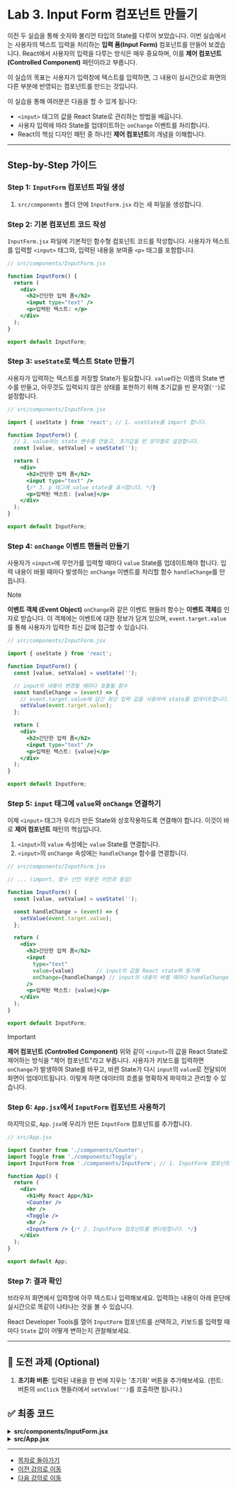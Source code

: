 # Lab 3. Input Form 컴포넌트 만들기

이전 두 실습을 통해 숫자와 불리언 타입의 State를 다루어 보았습니다. 이번 실습에서는 사용자의 텍스트 입력을 처리하는 **입력 폼(Input Form)** 컴포넌트를 만들어 보겠습니다. React에서 사용자의 입력을 다루는 방식은 매우 중요하며, 이를 **제어 컴포넌트(Controlled Component)** 패턴이라고 부릅니다.

이 실습의 목표는 사용자가 입력창에 텍스트를 입력하면, 그 내용이 실시간으로 화면의 다른 부분에 반영되는 컴포넌트를 만드는 것입니다.

이 실습을 통해 여러분은 다음을 할 수 있게 됩니다:

*   `<input>` 태그의 값을 React State로 관리하는 방법을 배웁니다.
*   사용자 입력에 따라 State를 업데이트하는 `onChange` 이벤트를 처리합니다.
*   React의 핵심 디자인 패턴 중 하나인 **제어 컴포넌트**의 개념을 이해합니다.

---

## Step-by-Step 가이드

### Step 1: `InputForm` 컴포넌트 파일 생성

1.  `src/components` 폴더 안에 `InputForm.jsx` 라는 새 파일을 생성합니다.

### Step 2: 기본 컴포넌트 코드 작성

`InputForm.jsx` 파일에 기본적인 함수형 컴포넌트 코드를 작성합니다. 사용자가 텍스트를 입력할 `<input>` 태그와, 입력된 내용을 보여줄 `<p>` 태그를 포함합니다.

```jsx
// src/components/InputForm.jsx

function InputForm() {
  return (
    <div>
      <h2>간단한 입력 폼</h2>
      <input type="text" />
      <p>입력된 텍스트: </p>
    </div>
  );
}

export default InputForm;
```

### Step 3: `useState`로 텍스트 State 만들기

사용자가 입력하는 텍스트를 저장할 State가 필요합니다. `value`라는 이름의 State 변수를 만들고, 아무것도 입력되지 않은 상태를 표현하기 위해 초기값을 빈 문자열(`''`)로 설정합니다.

```jsx
// src/components/InputForm.jsx

import { useState } from 'react'; // 1. useState를 import 합니다.

function InputForm() {
  // 2. value라는 state 변수를 만들고, 초기값을 빈 문자열로 설정합니다.
  const [value, setValue] = useState('');

  return (
    <div>
      <h2>간단한 입력 폼</h2>
      <input type="text" />
      {/* 3. p 태그에 value state를 표시합니다. */}
      <p>입력된 텍스트: {value}</p>
    </div>
  );
}

export default InputForm;
```

### Step 4: `onChange` 이벤트 핸들러 만들기

사용자가 `<input>`에 무언가를 입력할 때마다 `value` State를 업데이트해야 합니다. 입력 내용이 바뀔 때마다 발생하는 `onChange` 이벤트를 처리할 함수 `handleChange`를 만듭니다.

> [!NOTE]
> **이벤트 객체 (Event Object)**
> `onChange`와 같은 이벤트 핸들러 함수는 **이벤트 객체**를 인자로 받습니다. 이 객체에는 이벤트에 대한 정보가 담겨 있으며, `event.target.value`를 통해 사용자가 입력한 최신 값에 접근할 수 있습니다.

```jsx
// src/components/InputForm.jsx

import { useState } from 'react';

function InputForm() {
  const [value, setValue] = useState('');

  // input의 내용이 변경될 때마다 호출될 함수
  const handleChange = (event) => {
    // event.target.value에 담긴 최신 입력 값을 사용하여 state를 업데이트합니다.
    setValue(event.target.value);
  };

  return (
    <div>
      <h2>간단한 입력 폼</h2>
      <input type="text" />
      <p>입력된 텍스트: {value}</p>
    </div>
  );
}

export default InputForm;
```

### Step 5: `input` 태그에 `value`와 `onChange` 연결하기

이제 `<input>` 태그가 우리가 만든 State와 상호작용하도록 연결해야 합니다. 이것이 바로 **제어 컴포넌트** 패턴의 핵심입니다.

1.  `<input>`의 `value` 속성에는 `value` State를 연결합니다.
2.  `<input>`의 `onChange` 속성에는 `handleChange` 함수를 연결합니다.

```jsx
// src/components/InputForm.jsx

// ... (import, 함수 선언 부분은 이전과 동일)

function InputForm() {
  const [value, setValue] = useState('');

  const handleChange = (event) => {
    setValue(event.target.value);
  };

  return (
    <div>
      <h2>간단한 입력 폼</h2>
      <input 
        type="text" 
        value={value}       // input의 값을 React state와 동기화
        onChange={handleChange} // input의 내용이 바뀔 때마다 handleChange 함수 호출
      />
      <p>입력된 텍스트: {value}</p>
    </div>
  );
}

export default InputForm;
```

> [!IMPORTANT]
> **제어 컴포넌트 (Controlled Component)**
> 위와 같이 `<input>`의 값을 React State로 제어하는 방식을 "제어 컴포넌트"라고 부릅니다. 사용자가 키보드를 입력하면 `onChange`가 발생하여 State를 바꾸고, 바뀐 State가 다시 `input`의 `value`로 전달되어 화면이 업데이트됩니다. 이렇게 하면 데이터의 흐름을 명확하게 파악하고 관리할 수 있습니다.

### Step 6: `App.jsx`에서 `InputForm` 컴포넌트 사용하기

마지막으로, `App.jsx`에 우리가 만든 `InputForm` 컴포넌트를 추가합니다.

```jsx
// src/App.jsx

import Counter from './components/Counter';
import Toggle from './components/Toggle';
import InputForm from './components/InputForm'; // 1. InputForm 컴포넌트를 가져옵니다.

function App() {
  return (
    <div>
      <h1>My React App</h1>
      <Counter />
      <hr />
      <Toggle />
      <hr />
      <InputForm /> {/* 2. InputForm 컴포넌트를 렌더링합니다. */}
    </div>
  );
}

export default App;
```

### Step 7: 결과 확인

브라우저 화면에서 입력창에 아무 텍스트나 입력해보세요. 입력하는 내용이 아래 문단에 실시간으로 똑같이 나타나는 것을 볼 수 있습니다.

React Developer Tools를 열어 `InputForm` 컴포넌트를 선택하고, 키보드를 입력할 때마다 `State` 값이 어떻게 변하는지 관찰해보세요.

---

## 🚀 도전 과제 (Optional)

1.  **초기화 버튼**: 입력된 내용을 한 번에 지우는 '초기화' 버튼을 추가해보세요. (힌트: 버튼의 `onClick` 핸들러에서 `setValue('')`를 호출하면 됩니다.)

## ✅ 최종 코드

<details>
<summary><b>src/components/InputForm.jsx</b></summary>

```jsx
import { useState } from 'react';

function InputForm() {
  const [value, setValue] = useState('');

  const handleChange = (event) => {
    setValue(event.target.value);
  };

  return (
    <div>
      <h2>간단한 입력 폼</h2>
      <input 
        type="text" 
        value={value}
        onChange={handleChange}
      />
      <p>입력된 텍스트: {value}</p>
    </div>
  );
}

export default InputForm;
```

</details>

<details>
<summary><b>src/App.jsx</b></summary>

```jsx
import Counter from './components/Counter';
import Toggle from './components/Toggle';
import InputForm from './components/InputForm';

function App() {
  return (
    <div>
      <h1>My React App</h1>
      <Counter />
      <hr />
      <Toggle />
      <hr />
      <InputForm />
    </div>
  );
}

export default App;
```

</details>

---

- [목차로 돌아가기](README.md)
- [이전 강의로 이동](Lab4-Toggle-Component.md)
- [다음 강의로 이동](../day4/README.md)
